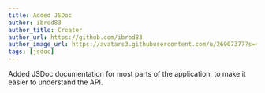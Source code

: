 ```yaml
---
title: Added JSDoc
author: ibrod83
author_title: Creator
author_url: https://github.com/ibrod83
author_image_url: https://avatars3.githubusercontent.com/u/26907377?s=460&u=73e13f8f9afaad5f421d61ed4d416ff2f7471c07&v=4
tags: [jsdoc]
---
```

Added JSDoc documentation for most parts of the application, to make it easier to understand the API.
